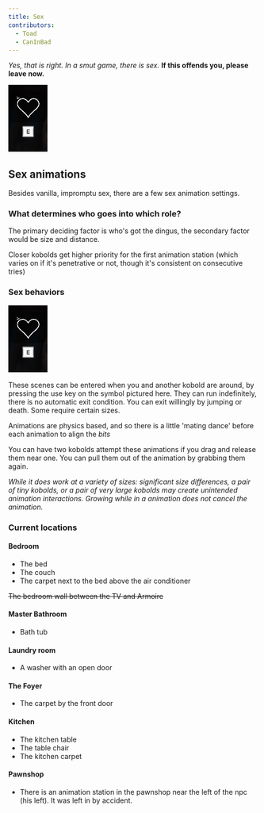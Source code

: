 ```yaml
---
title: Sex
contributors:
  - Toad
  - CanInBad
---
```


*Yes, that is right. In a smut game, there is sex.* **If this offends you, please leave now.**

![The Activity](../images/sex/GroupActivity.png)

## Sex animations

Besides vanilla, impromptu sex, there are a few sex animation settings.

### What determines who goes into which role?

The primary deciding factor is who's got the dingus, the secondary factor would be size and distance.

Closer kobolds get higher priority for the first animation station (which varies on if it's penetrative or not, though it's consistent on consecutive tries)

### Sex behaviors 

![The Activity](../images/sex/GroupActivity.png)

These scenes can be entered when you and another kobold are around, by pressing the use key on the symbol pictured here. They can run indefinitely, there is no automatic exit condition. You can exit willingly by jumping or death. Some require certain sizes.

Animations are physics based, and so there is a little 'mating dance' before each animation to align the *bits*

You can have two kobolds attempt these animations if you drag and release them near one. You can pull them out of the animation by grabbing them again.

*While it does work at a variety of sizes: significant size differences, a pair of tiny kobolds, or a pair of very large kobolds may create unintended animation interactions. Growing while in a animation does not cancel the animation.*

### Current locations

#### Bedroom

- The bed
- The couch
- The carpet next to the bed above the air conditioner

<s>The bedroom wall between the TV and Armoire</s>

#### Master Bathroom

- Bath tub

#### Laundry room

- A washer with an open door

#### The Foyer

- The carpet by the front door

#### Kitchen

- The kitchen table
- The table chair
- The kitchen carpet

#### Pawnshop

- There is an animation station in the pawnshop near the left of the npc (his left). It was left in by accident.
